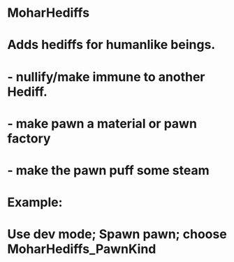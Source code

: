 # MoharHediffs
# Adds hediffs for humanlike beings.
# - nullify/make immune to another Hediff.
# - make pawn a material or pawn factory
# - make the pawn puff some steam
# Example:
# Use dev mode; Spawn pawn; choose MoharHediffs_PawnKind
